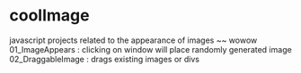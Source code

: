 # coolImage
javascript projects related to the appearance of images ~~ wowow
01_ImageAppears : clicking on window will place randomly generated image
02_DraggableImage : drags existing images or divs
